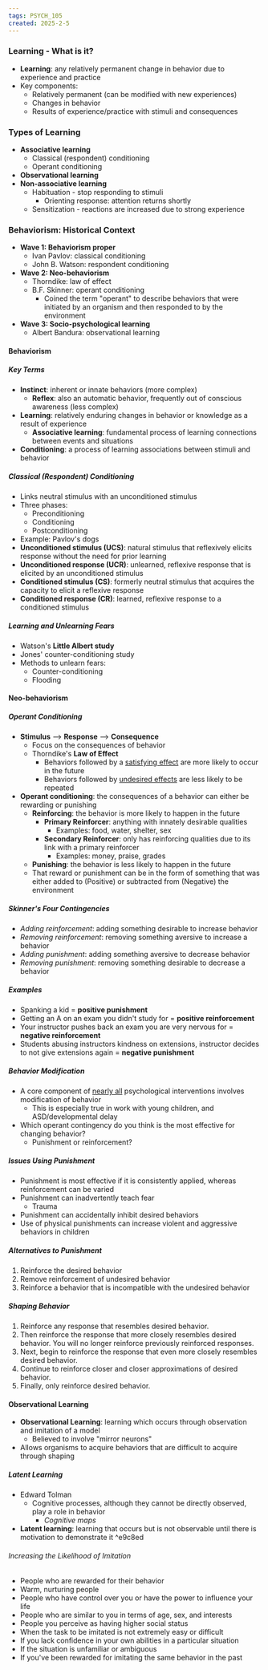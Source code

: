 ```yaml
---
tags: PSYCH_105
created: 2025-2-5
---
```


### Learning - What is it?

- **Learning**: any relatively permanent change in behavior due to experience and practice
- Key components:
	- Relatively permanent (can be modified with new experiences)
	- Changes in behavior
	- Results of experience/practice with stimuli and consequences

### Types of Learning

- **Associative learning**
	- Classical (respondent) conditioning
	- Operant conditioning
- **Observational learning**
- **Non-associative learning**
	- Habituation - stop responding to stimuli
		- Orienting response: attention returns shortly
	- Sensitization - reactions are increased due to strong experience

### Behaviorism: Historical Context

- **Wave 1: Behaviorism proper**
	- Ivan Pavlov: classical conditioning
	- John B. Watson: respondent conditioning
- **Wave 2: Neo-behaviorism**
	- Thorndike: law of effect
	- B.F. Skinner: operant conditioning
		- Coined the term "operant" to describe behaviors that were initiated by an organism and then responded to by the environment
- **Wave 3: Socio-psychological learning**
	- Albert Bandura: observational learning

#### Behaviorism

##### Key Terms

- **Instinct**: inherent or innate behaviors (more complex)
	- **Reflex**: also an automatic behavior, frequently out of conscious awareness (less complex)
- **Learning**: relatively enduring changes in behavior or knowledge as a result of experience
	- **Associative learning**: fundamental process of learning connections between events and situations
- **Conditioning**: a process of learning associations between stimuli and behavior

##### Classical (Respondent) Conditioning

- Links neutral stimulus with an unconditioned stimulus
- Three phases:
	- Preconditioning
	- Conditioning
	- Postconditioning
- Example: Pavlov's dogs
- **Unconditioned stimulus (UCS)**: natural stimulus that reflexively elicits response without the need for prior learning
- **Unconditioned response (UCR)**: unlearned, reflexive response that is elicited by an unconditioned stimulus
- **Conditioned stimulus (CS)**: formerly neutral stimulus that acquires the capacity to elicit a reflexive response
- **Conditioned response (CR)**: learned, reflexive response to a conditioned stimulus

##### Learning and Unlearning Fears

- Watson's **Little Albert study**
- Jones' counter-conditioning study
- Methods to unlearn fears:
	- Counter-conditioning
	- Flooding

#### Neo-behaviorism

##### Operant Conditioning

- **Stimulus** --> **Response** --> **Consequence**
	- Focus on the consequences of behavior
	- Thorndike's **Law of Effect**
		- Behaviors followed by a <u>satisfying effect</u> are more likely to occur in the future
		- Behaviors followed by <u>undesired effects</u> are less likely to be repeated
- **Operant conditioning**: the consequences of a behavior can either be rewarding or punishing
	- **Reinforcing**: the behavior is more likely to happen in the future
		- **Primary Reinforcer**: anything with innately desirable qualities
			- Examples: food, water, shelter, sex
		- **Secondary Reinforcer**: only has reinforcing qualities due to its link with a primary reinforcer
			- Examples: money, praise, grades
	- **Punishing**: the behavior is less likely to happen in the future
	- That reward or punishment can be in the form of something that was either added to (Positive) or subtracted from (Negative) the environment

##### Skinner's Four Contingencies

- *Adding reinforcement*: adding something desirable to increase behavior
- *Removing reinforcement*: removing something aversive to increase a behavior
- *Adding punishment*: adding something aversive to decrease behavior
- *Removing punishment*: removing something desirable to decrease a behavior

##### Examples

- Spanking a kid = **positive punishment**
- Getting an A on an exam you didn't study for = **positive reinforcement**
- Your instructor pushes back an exam you are very nervous for = **negative reinforcement**
- Students abusing instructors kindness on extensions, instructor decides to not give extensions again = **negative punishment**

##### Behavior Modification

- A core component of <u>nearly all</u> psychological interventions involves modification of behavior
	- This is especially true in work with young children, and ASD/developmental delay
- Which operant contingency do you think is the most effective for changing behavior?
	- Punishment or reinforcement?

##### Issues Using Punishment

- Punishment is most effective if it is consistently applied, whereas reinforcement can be varied
- Punishment can inadvertently teach fear
	- Trauma
- Punishment can accidentally inhibit desired behaviors
- Use of physical punishments can increase violent and aggressive behaviors in children

##### Alternatives to Punishment

1. Reinforce the desired behavior
2. Remove reinforcement of undesired behavior
3. Reinforce a behavior that is incompatible with the undesired behavior

##### Shaping Behavior

1. Reinforce any response that resembles desired behavior.
2. Then reinforce the response that more closely resembles desired behavior. You will no longer reinforce previously reinforced responses.
3. Next, begin to reinforce the response that even more closely resembles desired behavior.
4. Continue to reinforce closer and closer approximations of desired behavior.
5. Finally, only reinforce desired behavior.

#### Observational Learning

- **Observational Learning**: learning which occurs through observation and imitation of a model
	- Believed to involve "mirror neurons"
- Allows organisms to acquire behaviors that are difficult to acquire through shaping

##### Latent Learning

- Edward Tolman
	- Cognitive processes, although they cannot be directly observed, play a role in behavior
		- *Cognitive maps*
- **Latent learning**: learning that occurs but is not observable until there is motivation to demonstrate it ^e9c8ed

###### Increasing the Likelihood of Imitation

- People who are rewarded for their behavior
- Warm, nurturing people
- People who have control over you or have the power to influence your life
- People who are similar to you in terms of age, sex, and interests
- People you perceive as having higher social status
- When the task to be imitated is not extremely easy or difficult
- If you lack confidence in your own abilities in a particular situation
- If the situation is unfamiliar or ambiguous
- If you've been rewarded for imitating the same behavior in the past